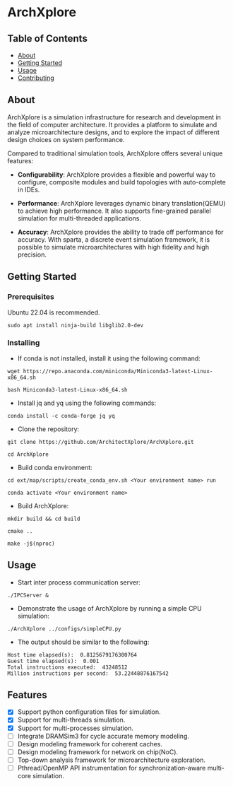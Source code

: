# ArchXplore

## Table of Contents

- [About](#about)
- [Getting Started](#getting_started)
- [Usage](#usage)
- [Contributing](../CONTRIBUTING.md)

## About <a name = "about"></a>

ArchXplore is a simulation infrastructure for research and development in the field of computer architecture. It provides a platform to simulate and analyze microarchitecture designs, and to explore the impact of different design choices on system performance.

Compared to traditional simulation tools, ArchXplore offers several unique features:

- **Configurability**: ArchXplore provides a flexible and powerful way to configure, composite modules and build topologies with auto-complete in IDEs. 

- **Performance**: ArchXplore leverages dynamic binary translation(QEMU) to achieve high performance. It also supports fine-grained parallel simulation for multi-threaded applications.

- **Accuracy**: ArchXplore provides the ability to trade off performance for accuracy. With sparta, a discrete event simulation framework, it is possible to simulate microarchitectures with high fidelity and high precision.

## Getting Started <a name = "getting_started"></a>

### Prerequisites

Ubuntu 22.04 is recommended.

```
sudo apt install ninja-build libglib2.0-dev
```

### Installing

* If conda is not installed, install it using the following command:

```
wget https://repo.anaconda.com/miniconda/Miniconda3-latest-Linux-x86_64.sh

bash Miniconda3-latest-Linux-x86_64.sh 
```

* Install jq and yq using the following commands:

```
conda install -c conda-forge jq yq
```

* Clone the repository:

```
git clone https://github.com/ArchitectXplore/ArchXplore.git

cd ArchXplore
```

* Build conda environment:

```
cd ext/map/scripts/create_conda_env.sh <Your environment name> run 

conda activate <Your environment name>
```

* Build ArchXplore:

```
mkdir build && cd build

cmake ..

make -j$(nproc)
```

## Usage <a name = "usage"></a>

* Start inter process communication server:

```
./IPCServer &
```

* Demonstrate the usage of ArchXplore by running a simple CPU simulation:

```
./ArchXplore ../configs/simpleCPU.py
```

* The output should be similar to the following:

```
Host time elapsed(s):  0.8125679176300764
Guest time elapsed(s):  0.001
Total instructions executed:  43248512
Million instructions per second:  53.22448876167542
```

## Features
- [x] Support python configuration files for simulation.
- [x] Support for multi-threads simulation.
- [x] Support for multi-processes simulation.
- [ ] Integrate DRAMSim3 for cycle accurate memory modeling.
- [ ] Design modeling framework for coherent caches.
- [ ] Design modeling framework for network on chip(NoC).
- [ ] Top-down analysis framework for microarchitecture exploration.
- [ ] Pthread/OpenMP API instrumentation for synchronization-aware multi-core simulation.